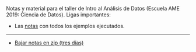 Notas y material para el taller de Intro al Análisis de Datos (Escuela AME 2019: Ciencia de Datos). Ligas importantes:

- Las [notas](https://quirky-boyd-c764df.netlify.com/) con todos los ejemplos ejecutados.

---

- [Bajar notas en zip (tres días)](https://github.com/felipegonzalez/intro-analisis-escuela-ame/raw/master/intro-ad-3.zip)
